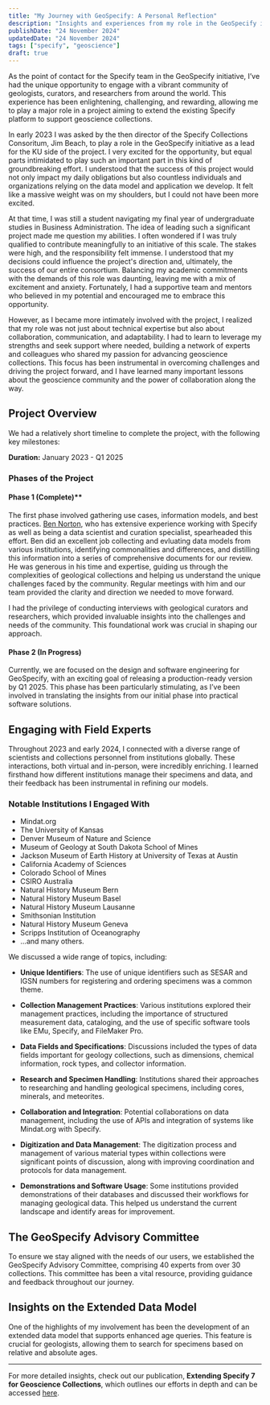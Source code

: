 ```yaml
---
title: "My Journey with GeoSpecify: A Personal Reflection"
description: "Insights and experiences from my role in the GeoSpecify initiative."
publishDate: "24 November 2024"
updatedDate: "24 November 2024"
tags: ["specify", "geoscience"]
draft: true
---
```


As the point of contact for the Specify team in the GeoSpecify initiative, I’ve had the unique opportunity to engage with a vibrant community of geologists, curators, and researchers from around the world. This experience has been enlightening, challenging, and rewarding, allowing me to play a major role in a project aiming to extend the existing Specify platform to support geoscience collections.

In early 2023 I was asked by the then director of the Specify Collections Consoritum, Jim Beach, to play a role in the GeoSpecify initiative as a lead for the KU side of the project. I very excited for the opportunity, but equal parts intimidated to play such an important part in this kind of groundbreaking effort. I understood that the success of this project would not only impact my daily obligations but also countless individuals and organizations relying on the data model and application we develop. It felt like a massive weight was on my shoulders, but I could not have been more excited.

At that time, I was still a student navigating my final year of undergraduate studies in Business Administration. The idea of leading such a significant project made me question my abilities. I often wondered if I was truly qualified to contribute meaningfully to an initiative of this scale. The stakes were high, and the responsibility felt immense. I understood that my decisions could influence the project's direction and, ultimately, the success of our entire consortium. Balancing my academic commitments with the demands of this role was daunting, leaving me with a mix of excitement and anxiety. Fortunately, I had a supportive team and mentors who believed in my potential and encouraged me to embrace this opportunity.

However, as I became more intimately involved with the project, I realized that my role was not just about technical expertise but also about collaboration, communication, and adaptability. I had to learn to leverage my strengths and seek support where needed, building a network of experts and colleagues who shared my passion for advancing geoscience collections. This focus has been instrumental in overcoming challenges and driving the project forward, and I have learned many important lessons about the geoscience community and the power of collaboration along the way.

## Project Overview

We had a relatively short timeline to complete the project, with the following key milestones:

**Duration:** January 2023 - Q1 2025

### Phases of the Project

#### Phase 1 (Complete)**

The first phase involved gathering use cases, information models, and best practices. [Ben Norton](https://orcid.org/0000-0002-5819-9134), who has extensive experience working with Specify as well as being a data scientist and curation specialist, spearheaded this effort. Ben did an excellent job collecting and evluating data models from various institutions, identifying commonalities and differences, and distilling this information into a series of comprehensive documents for our review. He was generous in his time and expertise, guiding us through the complexities of geological collections and helping us understand the unique challenges faced by the community. Regular meetings with him and our team provided the clarity and direction we needed to move forward.

I had the privilege of conducting interviews with geological curators and researchers, which provided invaluable insights into the challenges and needs of the community. This foundational work was crucial in shaping our approach.

#### Phase 2 (In Progress)

Currently, we are focused on the design and software engineering for GeoSpecify, with an exciting goal of releasing a production-ready version by Q1 2025. This phase has been particularly stimulating, as I’ve been involved in translating the insights from our initial phase into practical software solutions.

## Engaging with Field Experts

Throughout 2023 and early 2024, I connected with a diverse range of scientists and collections personnel from institutions globally. These interactions, both virtual and in-person, were incredibly enriching. I learned firsthand how different institutions manage their specimens and data, and their feedback has been instrumental in refining our models.

### Notable Institutions I Engaged With

- Mindat.org
- The University of Kansas
- Denver Museum of Nature and Science
- Museum of Geology at South Dakota School of Mines
- Jackson Museum of Earth History at University of Texas at Austin
- California Academy of Sciences
- Colorado School of Mines
- CSIRO Australia
- Natural History Museum Bern
- Natural History Museum Basel
- Natural History Museum Lausanne
- Smithsonian Institution
- Natural History Museum Geneva
- Scripps Institution of Oceanography
- ...and many others.

We discussed a wide range of topics, including:

- **Unique Identifiers**: The use of unique identifiers such as SESAR and IGSN numbers for registering and ordering specimens was a common theme.

- **Collection Management Practices**: Various institutions explored their management practices, including the importance of structured measurement data, cataloging, and the use of specific software tools like EMu, Specify, and FileMaker Pro.

- **Data Fields and Specifications**: Discussions included the types of data fields important for geology collections, such as dimensions, chemical information, rock types, and collector information.

- **Research and Specimen Handling**: Institutions shared their approaches to researching and handling geological specimens, including cores, minerals, and meteorites.

- **Collaboration and Integration**: Potential collaborations on data management, including the use of APIs and integration of systems like Mindat.org with Specify.

- **Digitization and Data Management**: The digitization process and management of various material types within collections were significant points of discussion, along with improving coordination and protocols for data management.

- **Demonstrations and Software Usage**: Some institutions provided demonstrations of their databases and discussed their workflows for managing geological data. This helped us understand the current landscape and identify areas for improvement.

## The GeoSpecify Advisory Committee

To ensure we stay aligned with the needs of our users, we established the GeoSpecify Advisory Committee, comprising 40 experts from over 30 collections. This committee has been a vital resource, providing guidance and feedback throughout our journey.

## Insights on the Extended Data Model

One of the highlights of my involvement has been the development of an extended data model that supports enhanced age queries. This feature is crucial for geologists, allowing them to search for specimens based on relative and absolute ages.

---

For more detailed insights, check out our publication, **Extending Specify 7 for Geoscience Collections**, which outlines our efforts in depth and can be accessed [here](https://doi.org/10.3897/biss.8.141673).
